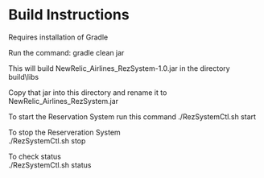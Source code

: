 # Build Instructions #

Requires installation of Gradle   

Run the command: gradle clean jar  

This will build NewRelic_Airlines_RezSystem-1.0.jar in the directory build\libs

Copy that jar into this directory and rename it to NewRelic_Airlines_RezSystem.jar   

To start the Reservation System run this command
./RezSystemCtl.sh start   

To stop the Reserveration System    
./RezSystemCtl.sh stop   

To check status    
./RezSystemCtl.sh status   
